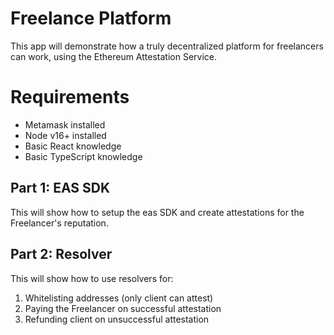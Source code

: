 # Freelance Platform

This app will demonstrate how a truly decentralized platform for freelancers can work, using the Ethereum Attestation Service.

# Requirements

- Metamask installed
- Node v16+ installed
- Basic React knowledge
- Basic TypeScript knowledge

## Part 1: EAS SDK

This will show how to setup the eas SDK and create attestations for the Freelancer's reputation.

## Part 2: Resolver

This will show how to use resolvers for:

1. Whitelisting addresses (only client can attest)
2. Paying the Freelancer on successful attestation
3. Refunding client on unsuccessful attestation
